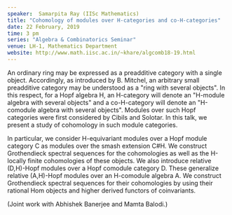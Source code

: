 ```yaml
---
speaker:  Samarpita Ray (IISc Mathematics)
title: "Cohomology of modules over H-categories and co-H-categories"
date: 22 February, 2019
time: 3 pm
series: "Algebra & Combinatorics Seminar"
venue: LH-1, Mathematics Department
website: http://www.math.iisc.ac.in/~khare/algcomb18-19.html
---
```


An ordinary ring may be expressed as a preadditive category with a
single object. Accordingly, as introduced by B. Mitchel, an arbitrary
small preadditive category may be understood as a "ring with several
objects". In this respect, for a Hopf algebra H, an H-category will
denote an "H-module algebra with several objects" and a co-H-category
will denote an "H-comodule algebra with several objects". Modules over
such Hopf categories were first considered by Cibils and Solotar. In
this talk, we present a study of cohomology in such module categories.

In particular, we consider H-equivariant modules over a Hopf module
category C as modules over the smash extension C#H. We construct
Grothendieck spectral sequences for the cohomologies as well as the
H-locally finite cohomologies of these objects. We also introduce
relative (D,H)-Hopf modules over a Hopf comodule category D. These
generalize relative (A,H)-Hopf modules over an H-comodule algebra A.
We construct Grothendieck spectral sequences for their cohomologies
by using their rational Hom objects and higher derived functors of
coinvariants.

(Joint work with Abhishek Banerjee and Mamta Balodi.)
